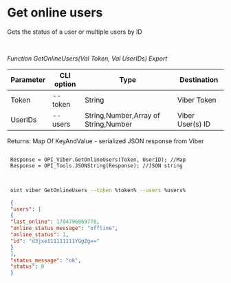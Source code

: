 ﻿---
sidebar_position: 4
---

# Get online users
 Gets the status of a user or multiple users by ID




<br/>


*Function GetOnlineUsers(Val Token, Val UserIDs) Export*

 | Parameter | CLI option | Type | Destination |
 |-|-|-|-|
 | Token | --token | String | Viber Token |
 | UserIDs | --users | String,Number,Array of String,Number | Viber User(s) ID |

 
 Returns: Map Of KeyAndValue - serialized JSON response from Viber


```bsl title="Code example"
 
 Response = OPI_Viber.GetOnlineUsers(Token, UserID); //Map
 Response = OPI_Tools.JSONString(Response); //JSON string
 
```
	


```sh title="CLI command example"
 
 oint viber GetOnlineUsers --token %token% --users %users%

```

```json title="Result"
 {
 "users": [
 {
 "last_online": 1704796869778,
 "online_status_message": "offline",
 "online_status": 1,
 "id": "d3jxe111111111YGgZg=="
 }
 ],
 "status_message": "ok",
 "status": 0
 }
```
